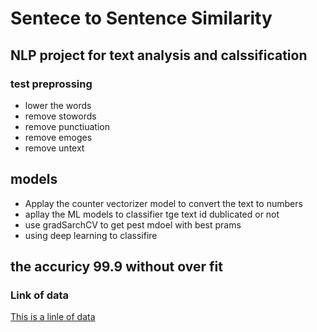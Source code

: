 # Sentece to Sentence Similarity
## NLP project for text analysis and calssification
### test preprossing
* lower the words 
* remove stowords 
* remove punctiuation 
* remove emoges 
* remove untext
## models 
* Applay the counter vectorizer model to convert the text to numbers 
* apllay the ML models to classifier tge  text id dublicated or not 
* use gradSarchCV to get pest mdoel with best prams 
* using deep learning to classifire 
## the accuricy 99.9 without over fit
### Link of data 
[This is a linle of data](https://www.kaggle.com/code/akshat4112/quora-question-pair-similarity-part-1-basic-eda/data)
